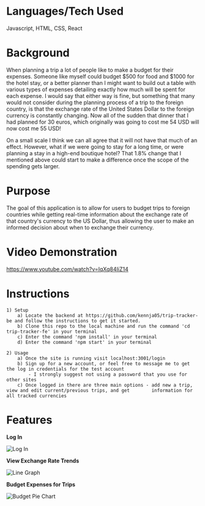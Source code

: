 Languages/Tech Used
===================

Javascript, HTML, CSS, React

Background
==========

When planning a trip a lot of people like to make a budget for their expenses. Someone like myself could budget $500 for food and $1000 for the hotel stay, or a better planner than I might want to build out a table with various types of expenses detailing exactly how much will be spent for each expense. I would say that either way is fine, but something that many would not consider during the planning process of a trip to the foreign country, is that the exchange rate of the United States Dollar to the foreign currency is constantly changing. Now all of the sudden that dinner that I had planned for 30 euros, which originally was going to cost me 54 USD will now cost me 55 USD! 

On a small scale I think we can all agree that it will not have that much of an effect. However, what if we were going to stay for a long time, or were planning a stay in a high-end boutique hotel? That 1.8% change that I mentioned above could start to make a difference once the scope of the spending gets larger. 

Purpose
=======

The goal of this application is to allow for users to budget trips to foreign countries while getting real-time information about the exchange rate of that country's currency to the US Dollar, thus allowing the user to make an informed decision about when to exchange their currency.

Video Demonstration
===================

https://www.youtube.com/watch?v=IqXq84IiZ14

Instructions
============

    1) Setup
        a) Locate the backend at https://github.com/kennja05/trip-tracker-be and follow the instructions to get it started.
        b) Clone this repo to the local machine and run the command 'cd trip-tracker-fe' in your terminal
        c) Enter the command 'npm install' in your terminal 
        d) Enter the command 'npm start' in your terminal

    2) Usage
        a) Once the site is running visit localhost:3001/login
        b) Sign up for a new account, or feel free to message me to get the log in credentials for the test account
            - I strongly suggest not using a password that you use for other sites
        c) Once logged in there are three main options - add new a trip, view and edit current/previous trips, and get        information for all tracked currencies 
        
Features
========

**Log In**

![Log In](https://media.giphy.com/media/lrUWxQV1PVmtcVuZys/giphy.gif)

**View Exchange Rate Trends**

![Line Graph](https://media.giphy.com/media/dyuzM7FK0Mo3qaovDe/giphy.gif)

**Budget Expenses for Trips**

![Budget Pie Chart](https://media.giphy.com/media/Ri7oUAFSWgdv3Uwvry/giphy.gif)
